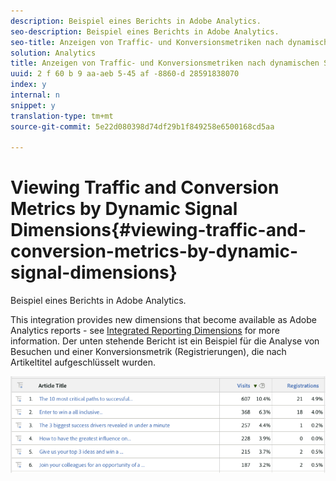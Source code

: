 ```yaml
---
description: Beispiel eines Berichts in Adobe Analytics.
seo-description: Beispiel eines Berichts in Adobe Analytics.
seo-title: Anzeigen von Traffic- und Konversionsmetriken nach dynamischen Signaldimensionen
solution: Analytics
title: Anzeigen von Traffic- und Konversionsmetriken nach dynamischen Signaldimensionen
uuid: 2 f 60 b 9 aa-aeb 5-45 af -8860-d 28591838070
index: y
internal: n
snippet: y
translation-type: tm+mt
source-git-commit: 5e22d080398d74df29b1f849258e6500168cd5aa

---
```



# Viewing Traffic and Conversion Metrics by Dynamic Signal Dimensions{#viewing-traffic-and-conversion-metrics-by-dynamic-signal-dimensions}

Beispiel eines Berichts in Adobe Analytics.

This integration provides new dimensions that become available as Adobe Analytics reports - see [Integrated Reporting Dimensions](../../dynamic-signal-for-analytics/dynamic-signal-use-integration/dynamic-signal-reporting-dimensions.md#concept-19c4c9a55d7747698701e771541144be) for more information. Der unten stehende Bericht ist ein Beispiel für die Analyse von Besuchen und einer Konversionsmetrik (Registrierungen), die nach Artikeltitel aufgeschlüsselt wurden.

![](assets/examplereport.png)

